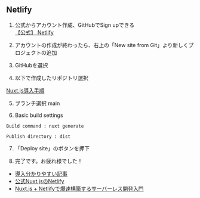 ## Netlify

1. 公式からアカウント作成、GitHubでSign upできる  
[【公式】 Netlify](https://www.netlify.com/)

2. アカウントの作成が終わったら、右上の「New site from Git」より新しくプロジェクトの追加

3. GitHubを選択

4. 以下で作成したリポジトリ選択

[Nuxt.js導入手順](<./2022/nvm.md>)

5. ブランチ選択 main

6. Basic build settings

```
Build command : nuxt generate

Publish directory : dist

```

7. 「Deploy site」のボタンを押下

8. 完了です。お疲れ様でした！

* [導入分かりやすい記事](https://bagelee.com/design/netlify/about-neflify/)
* [公式Nuxt.jsのNetlify](https://develop365.gitlab.io/nuxtjs-2.8.X-doc/ja/faq/netlify-deployment/)
* [Nuxt.js + Netlifyで爆速構築するサーバーレス開発入門](https://qiita.com/isihigameKoudai/items/e3b136e9964f1d30d73d)
